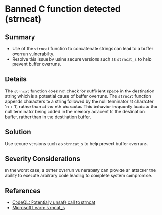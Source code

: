 # Banned C function detected (strncat)

## Summary

* Use of the `strncat` function to concatenate strings can lead to a buffer overrun vulnerability.
* Resolve this issue by using secure versions such as `strncat_s` to help prevent buffer overruns.

## Details

The `strncat` function does not check for sufficient space in the destination string which is a potential cause of buffer overruns.
The `strncat` function appends characters to a string followed by the null terminator at character 'n + 1', rather than at the nth character.
This behavior frequently leads to the null terminator being added in the memory adjacent to the destination buffer, rather than in the destination buffer.

## Solution

Use secure versions such as `strncat_s` to help prevent buffer overruns.

## Severity Considerations

In the worst case, a buffer overrun vulnerability can provide an attacker the ability to execute arbitrary code leading to complete system compromise.

## References

* [CodeQL: Potentially unsafe call to strncat](https://codeql.github.com/codeql-query-help/cpp/cpp-unsafe-strncat/)
* [Microsoft Learn: strncat_s](https://learn.microsoft.com/en-us/cpp/c-runtime-library/reference/strncat-s-strncat-s-l-wcsncat-s-wcsncat-s-l-mbsncat-s-mbsncat-s-l?view=msvc-170)

